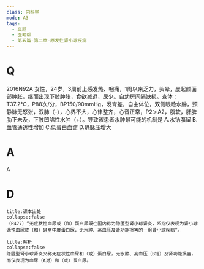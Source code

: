 ```yaml
---
class: 内科学
mode: A3
tags:
  - 真题
  - 医考帮
  - 第五篇-第二章-原发性肾小球疾病
---
```


# Q
2016N92A 女性，24岁，3周前上感发热、咽痛，1周以来乏力，头晕，晨起颜面部肿胀，继而出现下肢肿胀，食欲减退，尿少。自幼房间隔缺损。查体：T37.2℃，P88次/分，BP150/90mmHg，发育差，自主体位，双侧眼睑水肿，颈静脉无怒张，双肺（-），心界不大，心律整齐，心音正常，P2＞A2，腹软，肝脾肋下未及，下肢凹陷性水肿（+）。导致该患者水肿最可能的机制是
A.水钠潴留
B.血管通透性增加
C.低蛋白血症
D.静脉压增大

# A
A
# D
```ad-note
title:课本出处
collapse:false
（P477）“无症状性血尿或（和）蛋白尿既往国内称为隐匿型肾小球肾炎，系指仅表现为肾小球源性血尿或（和）轻至中度蛋白尿，无水肿、高血压及肾功能损害的一组肾小球疾病”。
```

```ad-summary
title:解析
collapse:false
隐匿型肾小球肾炎又称无症状性血尿和（或）蛋白尿，无水肿、高血压（B错）及肾功能损害，而仅表现为血尿（A对）和（或）蛋白尿。
```

